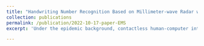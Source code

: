 ```yaml
---
title: "Handwriting Number Recognition Based on Millimeter-wave Radar with Dual-view Feature Fusion Network"
collection: publications
permalink: /publication/2022-10-17-paper-EMS
excerpt: 'Under the epidemic background, contactless human-computer interaction has great application prospects in the medical and health field. Among them, gesture recognition is a research hotspot in non-contact instrument control. To improve the robustness and efficiency of gesture recognition, this paper proposes a method to realize gesture digital recognition based on dual-view sequence feature fusion of millimeter wave radar. Firstly, time series echo data of millimeter-wave radar gesture numbers 0-9 from frontal and lateral perspectives are collected synchronously. Secondly, Data-sets from different perspectives are preprocessed by implementing clutter suppression and data compression. Furthermore, the Attention Dual View Fusion Network (ADVFNet) embedded with temporal Attention mechanism is constructed based on the intrinsic correlation of temporal features. Finally, using the collected data-set, the proposed network could be trained, and time-series feature fusion and gesture digital recognition could be completed. Experimental results show that the recognition accuracy of the proposed method on the actual radar data-set is over 95%, where it has faster network convergence, and better model generalization ability, compared with the existing methods. Moreover, the method could provide a new idea for the follow-up human-computer interaction of millimeter-wave radar.'

---
```

